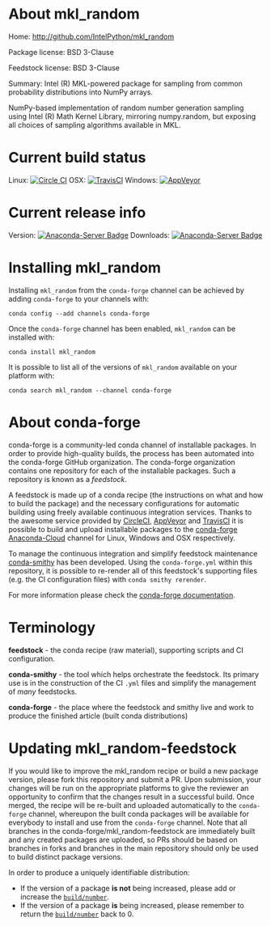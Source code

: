 About mkl_random
================

Home: http://github.com/IntelPython/mkl_random

Package license: BSD 3-Clause

Feedstock license: BSD 3-Clause

Summary: Intel (R) MKL-powered package for sampling from common probability distributions into NumPy arrays.

NumPy-based implementation of random number generation sampling using Intel (R) Math Kernel Library, mirroring numpy.random, but exposing all choices of sampling algorithms available in MKL.

Current build status
====================

Linux: [![Circle CI](https://circleci.com/gh/conda-forge/mkl_random-feedstock.svg?style=shield)](https://circleci.com/gh/conda-forge/mkl_random-feedstock)
OSX: [![TravisCI](https://travis-ci.org/conda-forge/mkl_random-feedstock.svg?branch=master)](https://travis-ci.org/conda-forge/mkl_random-feedstock)
Windows: [![AppVeyor](https://ci.appveyor.com/api/projects/status/github/conda-forge/mkl_random-feedstock?svg=True)](https://ci.appveyor.com/project/conda-forge/mkl-random-feedstock/branch/master)

Current release info
====================
Version: [![Anaconda-Server Badge](https://anaconda.org/conda-forge/mkl_random/badges/version.svg)](https://anaconda.org/conda-forge/mkl_random)
Downloads: [![Anaconda-Server Badge](https://anaconda.org/conda-forge/mkl_random/badges/downloads.svg)](https://anaconda.org/conda-forge/mkl_random)

Installing mkl_random
=====================

Installing `mkl_random` from the `conda-forge` channel can be achieved by adding `conda-forge` to your channels with:

```
conda config --add channels conda-forge
```

Once the `conda-forge` channel has been enabled, `mkl_random` can be installed with:

```
conda install mkl_random
```

It is possible to list all of the versions of `mkl_random` available on your platform with:

```
conda search mkl_random --channel conda-forge
```


About conda-forge
=================

conda-forge is a community-led conda channel of installable packages.
In order to provide high-quality builds, the process has been automated into the
conda-forge GitHub organization. The conda-forge organization contains one repository
for each of the installable packages. Such a repository is known as a *feedstock*.

A feedstock is made up of a conda recipe (the instructions on what and how to build
the package) and the necessary configurations for automatic building using freely
available continuous integration services. Thanks to the awesome service provided by
[CircleCI](https://circleci.com/), [AppVeyor](http://www.appveyor.com/)
and [TravisCI](https://travis-ci.org/) it is possible to build and upload installable
packages to the [conda-forge](https://anaconda.org/conda-forge)
[Anaconda-Cloud](http://docs.anaconda.org/) channel for Linux, Windows and OSX respectively.

To manage the continuous integration and simplify feedstock maintenance
[conda-smithy](http://github.com/conda-forge/conda-smithy) has been developed.
Using the ``conda-forge.yml`` within this repository, it is possible to re-render all of
this feedstock's supporting files (e.g. the CI configuration files) with ``conda smithy rerender``.

For more information please check the [conda-forge documentation](https://conda-forge.org/docs/).

Terminology
===========

**feedstock** - the conda recipe (raw material), supporting scripts and CI configuration.

**conda-smithy** - the tool which helps orchestrate the feedstock.
                   Its primary use is in the construction of the CI ``.yml`` files
                   and simplify the management of *many* feedstocks.

**conda-forge** - the place where the feedstock and smithy live and work to
                  produce the finished article (built conda distributions)


Updating mkl_random-feedstock
=============================

If you would like to improve the mkl_random recipe or build a new
package version, please fork this repository and submit a PR. Upon submission,
your changes will be run on the appropriate platforms to give the reviewer an
opportunity to confirm that the changes result in a successful build. Once
merged, the recipe will be re-built and uploaded automatically to the
`conda-forge` channel, whereupon the built conda packages will be available for
everybody to install and use from the `conda-forge` channel.
Note that all branches in the conda-forge/mkl_random-feedstock are
immediately built and any created packages are uploaded, so PRs should be based
on branches in forks and branches in the main repository should only be used to
build distinct package versions.

In order to produce a uniquely identifiable distribution:
 * If the version of a package **is not** being increased, please add or increase
   the [``build/number``](http://conda.pydata.org/docs/building/meta-yaml.html#build-number-and-string).
 * If the version of a package **is** being increased, please remember to return
   the [``build/number``](http://conda.pydata.org/docs/building/meta-yaml.html#build-number-and-string)
   back to 0.